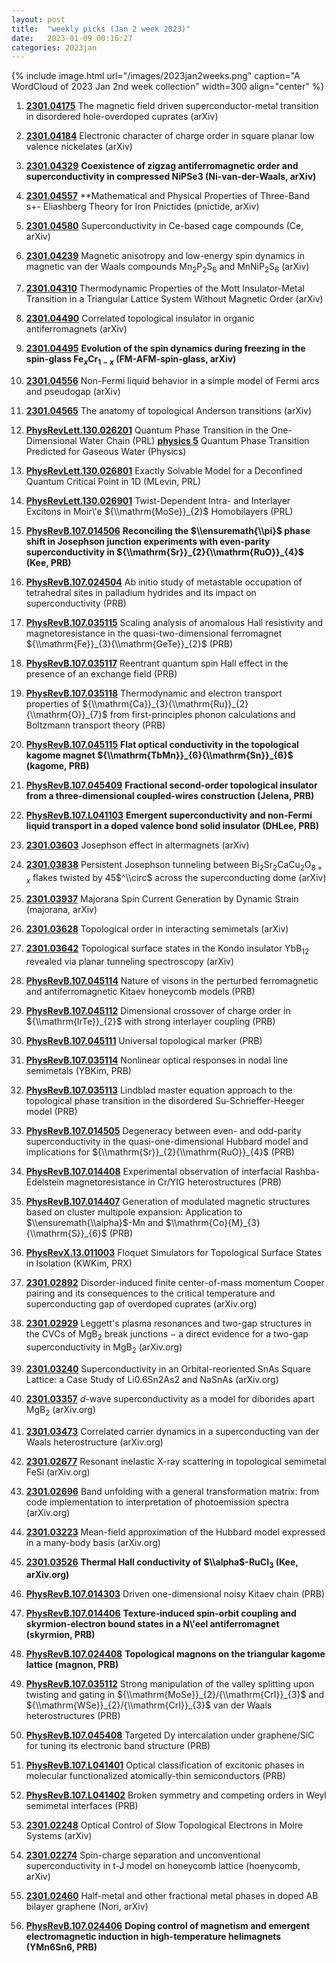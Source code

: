 ```yaml
---
layout: post
title:  "weekly picks (Jan 2 week 2023)"
date:   2023-01-09 00:16:27
categories: 2023jan
---
```


{% include image.html url="/images/2023jan2weeks.png" caption="A WordCloud of 2023 Jan 2nd week collection" width=300 align="center" %}



1. **[2301.04175](http://arxiv.org/abs/2301.04175)** The magnetic field driven superconductor-metal transition in disordered hole-overdoped cuprates (arXiv)

1. **[2301.04184](http://arxiv.org/abs/2301.04184)** Electronic character of charge order in square planar low valence nickelates (arXiv)

1. **[2301.04329](http://arxiv.org/abs/2301.04329)** **Coexistence of zigzag antiferromagnetic order and superconductivity in compressed NiPSe3 (Ni-van-der-Waals, arXiv)**

1. **[2301.04557](http://arxiv.org/abs/2301.04557)** **Mathematical and Physical Properties of Three-Band s+- Eliashberg Theory for Iron Pnictides (pnictide, arXiv)

1. **[2301.04580](http://arxiv.org/abs/2301.04580)** Superconductivity in Ce-based cage compounds (Ce, arXiv)

1. **[2301.04239](http://arxiv.org/abs/2301.04239)** Magnetic anisotropy and low-energy spin dynamics in magnetic van der Waals compounds Mn$_{2}$P$_{2}$S$_{6}$ and MnNiP$_{2}$S$_{6}$ (arXiv)

1. **[2301.04310](http://arxiv.org/abs/2301.04310)** Thermodynamic Properties of the Mott Insulator-Metal Transition in a Triangular Lattice System Without Magnetic Order (arXiv)

1. **[2301.04490](http://arxiv.org/abs/2301.04490)** Correlated topological insulator in organic antiferromagnets (arXiv)

1. **[2301.04495](http://arxiv.org/abs/2301.04495)** **Evolution of the spin dynamics during freezing in the spin-glass Fe$_{x}$Cr$_{1-x}$ (FM-AFM-spin-glass, arXiv)**

1. **[2301.04556](http://arxiv.org/abs/2301.04556)** Non-Fermi liquid behavior in a simple model of Fermi arcs and pseudogap (arXiv)

1. **[2301.04565](http://arxiv.org/abs/2301.04565)** The anatomy of topological Anderson transitions (arXiv)




1. **[PhysRevLett.130.026201](https://link.aps.org/doi/10.1103/PhysRevLett.130.026201)** Quantum Phase Transition in the One-Dimensional Water Chain (PRL)    **[physics 5](https://physics.aps.org/articles/v16/5)** Quantum Phase Transition Predicted for Gaseous Water (Physics)

1. **[PhysRevLett.130.026801](https://link.aps.org/doi/10.1103/PhysRevLett.130.026801)** Exactly Solvable Model for a Deconfined Quantum Critical Point in 1D (MLevin, PRL)

1. **[PhysRevLett.130.026901](https://link.aps.org/doi/10.1103/PhysRevLett.130.026901)** Twist-Dependent Intra- and Interlayer Excitons in Moir\\'e ${\\mathrm{MoSe}}_{2}$ Homobilayers (PRL)

1. **[PhysRevB.107.014506](https://link.aps.org/doi/10.1103/PhysRevB.107.014506)** **Reconciling the $\\ensuremath{\\pi}$ phase shift in Josephson junction experiments with even-parity superconductivity in ${\\mathrm{Sr}}_{2}{\\mathrm{RuO}}_{4}$ (Kee, PRB)**

1. **[PhysRevB.107.024504](https://link.aps.org/doi/10.1103/PhysRevB.107.024504)** Ab initio study of metastable occupation of tetrahedral sites in palladium hydrides and its impact on superconductivity (PRB)

1. **[PhysRevB.107.035115](https://link.aps.org/doi/10.1103/PhysRevB.107.035115)** Scaling analysis of anomalous Hall resistivity and magnetoresistance in the quasi-two-dimensional ferromagnet ${\\mathrm{Fe}}_{3}{\\mathrm{GeTe}}_{2}$ (PRB)

1. **[PhysRevB.107.035117](https://link.aps.org/doi/10.1103/PhysRevB.107.035117)** Reentrant quantum spin Hall effect in the presence of an exchange field (PRB)

1. **[PhysRevB.107.035118](https://link.aps.org/doi/10.1103/PhysRevB.107.035118)** Thermodynamic and electron transport properties of ${\\mathrm{Ca}}_{3}{\\mathrm{Ru}}_{2}{\\mathrm{O}}_{7}$ from first-principles phonon calculations and Boltzmann transport theory (PRB)

1. **[PhysRevB.107.045115](https://link.aps.org/doi/10.1103/PhysRevB.107.045115)** **Flat optical conductivity in the topological kagome magnet ${\\mathrm{TbMn}}_{6}{\\mathrm{Sn}}_{6}$ (kagome, PRB)**

1. **[PhysRevB.107.045409](https://link.aps.org/doi/10.1103/PhysRevB.107.045409)** **Fractional second-order topological insulator from a three-dimensional coupled-wires construction (Jelena, PRB)**

1. **[PhysRevB.107.L041103](https://link.aps.org/doi/10.1103/PhysRevB.107.L041103)** **Emergent superconductivity and non-Fermi liquid transport in a doped valence bond solid insulator (DHLee, PRB)**







1. **[2301.03603](http://arxiv.org/abs/2301.03603)** Josephson effect in altermagnets (arXiv)

1. **[2301.03838](http://arxiv.org/abs/2301.03838)** Persistent Josephson tunneling between Bi$_2$Sr$_2$CaCu$_2$O$_{8+x}$ flakes twisted by 45$^\\circ$ across the superconducting dome (arXiv)

1. **[2301.03937](http://arxiv.org/abs/2301.03937)** Majorana Spin Current Generation by Dynamic Strain (majorana, arXiv)

1. **[2301.03628](http://arxiv.org/abs/2301.03628)** Topological order in interacting semimetals (arXiv)

1. **[2301.03642](http://arxiv.org/abs/2301.03642)** Topological surface states in the Kondo insulator YbB$_{12}$ revealed via planar tunneling spectroscopy (arXiv)





1. **[PhysRevB.107.045114](https://link.aps.org/doi/10.1103/PhysRevB.107.045114)** Nature of visons in the perturbed ferromagnetic and antiferromagnetic Kitaev honeycomb models (PRB)

1. **[PhysRevB.107.045112](https://link.aps.org/doi/10.1103/PhysRevB.107.045112)** Dimensional crossover of charge order in ${\\mathrm{IrTe}}_{2}$ with strong interlayer coupling (PRB)

1. **[PhysRevB.107.045111](https://link.aps.org/doi/10.1103/PhysRevB.107.045111)** Universal topological marker (PRB)

1. **[PhysRevB.107.035114](https://link.aps.org/doi/10.1103/PhysRevB.107.035114)** Nonlinear optical responses in nodal line semimetals (YBKim, PRB)

1. **[PhysRevB.107.035113](https://link.aps.org/doi/10.1103/PhysRevB.107.035113)** Lindblad master equation approach to the topological phase transition in the disordered Su-Schrieffer-Heeger model (PRB)

1. **[PhysRevB.107.014505](https://link.aps.org/doi/10.1103/PhysRevB.107.014505)** Degeneracy between even- and odd-parity superconductivity in the quasi-one-dimensional Hubbard model and implications for ${\\mathrm{Sr}}_{2}{\\mathrm{RuO}}_{4}$ (PRB)

1. **[PhysRevB.107.014408](https://link.aps.org/doi/10.1103/PhysRevB.107.014408)** Experimental observation of interfacial Rashba-Edelstein magnetoresistance in Cr/YIG heterostructures (PRB)

1. **[PhysRevB.107.014407](https://link.aps.org/doi/10.1103/PhysRevB.107.014407)** Generation of modulated magnetic structures based on cluster multipole expansion: Application to $\\ensuremath{\\alpha}$-Mn and $\\mathrm{Co}{M}_{3}{\\mathrm{S}}_{6}$ (PRB)

1. **[PhysRevX.13.011003](https://link.aps.org/doi/10.1103/PhysRevX.13.011003)** Floquet Simulators for Topological Surface States in Isolation (KWKim, PRX)





1. **[2301.02892](http://arxiv.org/abs/2301.02892)** Disorder-induced finite center-of-mass momentum Cooper pairing and its consequences to the critical temperature and superconducting gap of overdoped cuprates (arXiv.org)

1. **[2301.02929](http://arxiv.org/abs/2301.02929)** Leggett's plasma resonances and two-gap structures in the CVCs of MgB$_2$ break junctions $-$ a direct evidence for a two-gap superconductivity in MgB$_2$ (arXiv.org)

1. **[2301.03240](http://arxiv.org/abs/2301.03240)** Superconductivity in an Orbital-reoriented SnAs Square Lattice: a Case Study of Li0.6Sn2As2 and NaSnAs (arXiv.org)

1. **[2301.03357](http://arxiv.org/abs/2301.03357)** $d$-wave superconductivity as a model for diborides apart MgB$_2$ (arXiv.org)

1. **[2301.03473](http://arxiv.org/abs/2301.03473)** Correlated carrier dynamics in a superconducting van der Waals heterostructure (arXiv.org)

1. **[2301.02677](http://arxiv.org/abs/2301.02677)** Resonant inelastic X-ray scattering in topological semimetal FeSi (arXiv.org)

1. **[2301.02696](http://arxiv.org/abs/2301.02696)** Band unfolding with a general transformation matrix: from code implementation to interpretation of photoemission spectra (arXiv.org)

1. **[2301.03223](http://arxiv.org/abs/2301.03223)** Mean-field approximation of the Hubbard model expressed in a many-body basis (arXiv.org)

1. **[2301.03526](http://arxiv.org/abs/2301.03526)** **Thermal Hall conductivity of $\\alpha$-RuCl$_3$ (Kee, arXiv.org)**

1. **[PhysRevB.107.014303](https://link.aps.org/doi/10.1103/PhysRevB.107.014303)** Driven one-dimensional noisy Kitaev chain (PRB)

1. **[PhysRevB.107.014406](https://link.aps.org/doi/10.1103/PhysRevB.107.014406)** **Texture-induced spin-orbit coupling and skyrmion-electron bound states in a N\\'eel antiferromagnet (skyrmion, PRB)**

1. **[PhysRevB.107.024408](https://link.aps.org/doi/10.1103/PhysRevB.107.024408)** **Topological magnons on the triangular kagome lattice (magnon, PRB)**

1. **[PhysRevB.107.035112](https://link.aps.org/doi/10.1103/PhysRevB.107.035112)** Strong manipulation of the valley splitting upon twisting and gating in ${\\mathrm{MoSe}}_{2}/{\\mathrm{CrI}}_{3}$ and ${\\mathrm{WSe}}_{2}/{\\mathrm{CrI}}_{3}$ van der Waals heterostructures (PRB)

1. **[PhysRevB.107.045408](https://link.aps.org/doi/10.1103/PhysRevB.107.045408)** Targeted Dy intercalation under graphene/SiC for tuning its electronic band structure (PRB)

1. **[PhysRevB.107.L041401](https://link.aps.org/doi/10.1103/PhysRevB.107.L041401)** Optical classification of excitonic phases in molecular functionalized atomically-thin semiconductors (PRB)

1. **[PhysRevB.107.L041402](https://link.aps.org/doi/10.1103/PhysRevB.107.L041402)** Broken symmetry and competing orders in Weyl semimetal interfaces (PRB)




1. **[2301.02248](http://arxiv.org/abs/2301.02248)** Optical Control of Slow Topological Electrons in Moire Systems (arXiv)

1. **[2301.02274](http://arxiv.org/abs/2301.02274)** Spin-charge separation and unconventional superconductivity in t-J  model on honeycomb lattice (hoenycomb, arXiv)

1. **[2301.02460](http://arxiv.org/abs/2301.02460)** Half-metal and other fractional metal phases in doped AB bilayer graphene (Nori, arXiv)





1. **[PhysRevB.107.024406](https://link.aps.org/doi/10.1103/PhysRevB.107.024406)** **Doping control of magnetism and emergent electromagnetic induction in high-temperature helimagnets (YMn6Sn6, PRB)**
